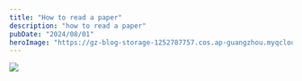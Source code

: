 ```yaml
---
title: "How to read a paper"
description: "how to read a paper"
pubDate: "2024/08/01"
heroImage: "https://gz-blog-storage-1252787757.cos.ap-guangzhou.myqcloud.com/books/20240801-how2read-paper-header.jpg?imageMogr2/format/webp"
---
```


![](https://gz-blog-storage-1252787757.cos.ap-guangzhou.myqcloud.com/books/20240801-how2read-paper.jpg?imageMogr2/format/webp)